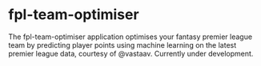 # fpl-team-optimiser

The fpl-team-optimiser application optimises your fantasy premier league team by predicting player points using machine 
learning on the latest premier league data, courtesy of @vastaav. Currently under development.
